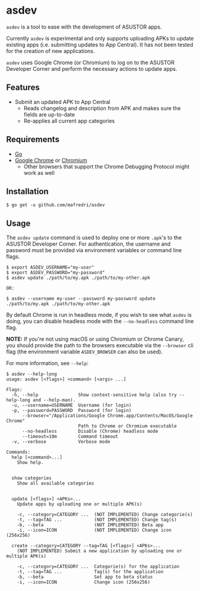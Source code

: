 # asdev

`asdev` is a tool to ease with the development of ASUSTOR apps.

Currently `asdev` is experimental and only supports uploading APKs to update existing apps (i.e. submitting updates to App Central). It has not been tested for the creation of new applications.

`asdev` uses Google Chrome (or Chromium) to log on to the ASUSTOR Developer Corner and perform the necessary actions to update apps.

## Features

* Submit an updated APK to App Central
    * Reads changelog and description from APK and makes sure the fields are up-to-date
    * Re-applies all current app categories

## Requirements

* [Go](https://golang.org/dl/)
* [Google Chrome](https://www.google.com/chrome/browser/desktop/index.html) or [Chromium](https://www.chromium.org/getting-involved/download-chromium)
    * Other browsers that support the Chrome Debugging Protocol might work as well

## Installation

```console
$ go get -u github.com/mafredri/asdev
```

## Usage

The `asdev update` command is used to deploy one or more `.apk`'s to the ASUSTOR Developer Corner. For authentication, the username and password must be provided via environment variables or command line flags.

```console
$ export ASDEV_USERNAME="my-user"
$ export ASDEV_PASSWORD="my-password"
$ asdev update ./path/to/my.apk ./path/to/my-other.apk

OR:

$ asdev --username my-user --password my-password update ./path/to/my.apk ./path/to/my-other.apk
```

By default Chrome is run in headless mode, if you wish to see what `asdev` is doing, you can disable headless mode with the `--no-headless` command line flag.

**NOTE:** If you're not using macOS or using Chromium or Chrome Canary, you should provide the path to the browsers executable via the `--browser` cli flag (the environment variable `ASDEV_BROWSER` can also be used).

For more information, see `--help`:

```console
$ asdev --help-long
usage: asdev [<flags>] <command> [<args> ...]

Flags:
  -h, --help               Show context-sensitive help (also try --help-long and --help-man).
  -u, --username=USERNAME  Username (for login)
  -p, --password=PASSWORD  Password (for login)
      --browser="/Applications/Google Chrome.app/Contents/MacOS/Google Chrome"
                           Path to Chrome or Chromium executable
      --no-headless        Disable (Chrome) headless mode
      --timeout=10m        Command timeout
  -v, --verbose            Verbose mode

Commands:
  help [<command>...]
    Show help.


  show categories
    Show all available categories


  update [<flags>] <APKs>...
    Update apps by uploading one or multiple APK(s)

    -c, --category=CATEGORY ...  (NOT IMPLEMENTED) Change categorie(s)
    -t, --tag=TAG ...            (NOT IMPLEMENTED) Change tag(s)
    -b, --beta                   (NOT IMPLEMENTED) Beta app
    -i, --icon=ICON              (NOT IMPLEMENTED) Change icon (256x256)

  create --category=CATEGORY --tag=TAG [<flags>] <APKs>...
    (NOT IMPLEMENTED) Submit a new application by uploading one or multiple APK(s)

    -c, --category=CATEGORY ...  Categorie(s) for the application
    -t, --tag=TAG ...            Tag(s) for the application
    -b, --beta                   Set app to beta status
    -i, --icon=ICON              Change icon (256x256)
```
